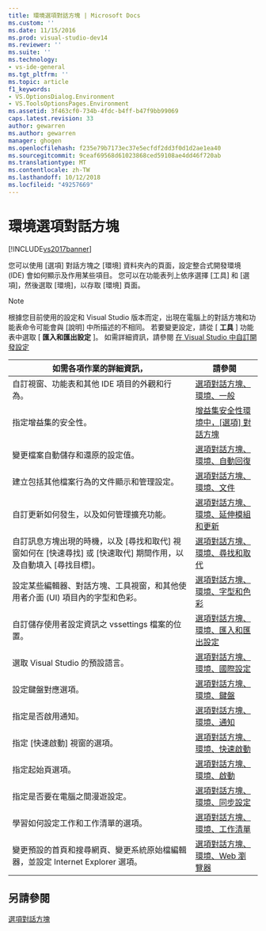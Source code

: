 ```yaml
---
title: 環境選項對話方塊 | Microsoft Docs
ms.custom: ''
ms.date: 11/15/2016
ms.prod: visual-studio-dev14
ms.reviewer: ''
ms.suite: ''
ms.technology:
- vs-ide-general
ms.tgt_pltfrm: ''
ms.topic: article
f1_keywords:
- VS.OptionsDialog.Environment
- VS.ToolsOptionsPages.Environment
ms.assetid: 3f463cf0-734b-4fdc-b4ff-b47f9bb99069
caps.latest.revision: 33
author: gewarren
ms.author: gewarren
manager: ghogen
ms.openlocfilehash: f235e79b7173ec37e5ecfdf2dd3f0d1d2ae1ea40
ms.sourcegitcommit: 9ceaf69568d61023868ced59108ae4dd46f720ab
ms.translationtype: MT
ms.contentlocale: zh-TW
ms.lasthandoff: 10/12/2018
ms.locfileid: "49257669"
---
```

# <a name="environment-options-dialog-box"></a>環境選項對話方塊
[!INCLUDE[vs2017banner](../../includes/vs2017banner.md)]

  
您可以使用 [選項] 對話方塊之 [環境] 資料夾內的頁面，設定整合式開發環境 (IDE) 會如何顯示及作用某些項目。 您可以在功能表列上依序選擇 [工具] 和 [選項]，然後選取 [環境]，以存取 [環境] 頁面。  
  
> [!NOTE]
>  根據您目前使用的設定和 Visual Studio 版本而定，出現在電腦上的對話方塊和功能表命令可能會與 [說明] 中所描述的不相同。 若要變更設定，請從 [ **工具** ] 功能表中選取 [ **匯入和匯出設定** ]。 如需詳細資訊，請參閱 [在 Visual Studio 中自訂開發設定](http://msdn.microsoft.com/en-us/22c4debb-4e31-47a8-8f19-16f328d7dcd3)  
  
|如需各項作業的詳細資訊，|請參閱|  
|----------------------------------|---------|  
|自訂視窗、功能表和其他 IDE 項目的外觀和行為。|[選項對話方塊、環境、一般](../../ide/reference/general-environment-options-dialog-box.md)|  
|指定增益集的安全性。|[增益集安全性環境中，[選項] 對話方塊](http://msdn.microsoft.com/library/f95aa7af-70a5-4323-abe5-91bd6d264f4e)|  
|變更檔案自動儲存和還原的設定值。|[選項對話方塊、環境、自動回復](../../ide/reference/autorecover-environment-options-dialog-box.md)|  
|建立包括其他檔案行為的文件顯示和管理設定。|[選項對話方塊、環境、文件](../../ide/reference/documents-environment-options-dialog-box.md)|  
|自訂更新如何發生，以及如何管理擴充功能。|[選項對話方塊、環境、延伸模組和更新](../../ide/reference/extensions-and-updates-environment-options-dialog-box.md)|  
|自訂訊息方塊出現的時機，以及 [尋找和取代] 視窗如何在 [快速尋找] 或 [快速取代] 期間作用，以及自動填入 [尋找目標]。|[選項對話方塊、環境、尋找和取代](../../ide/reference/find-and-replace-environment-options-dialog-box.md)|  
|設定某些編輯器、對話方塊、工具視窗，和其他使用者介面 (UI) 項目內的字型和色彩。|[選項對話方塊、環境、字型和色彩](../../ide/reference/fonts-and-colors-environment-options-dialog-box.md)|  
|自訂儲存使用者設定資訊之 vssettings 檔案的位置。|[選項對話方塊、環境、匯入和匯出設定](../../ide/reference/import-and-export-settings-environment-options-dialog-box.md)|  
|選取 Visual Studio 的預設語言。|[選項對話方塊、環境、國際設定](../../ide/reference/international-settings-environment-options-dialog-box.md)|  
|設定鍵盤對應選項。|[選項對話方塊、環境、鍵盤](../../ide/reference/keyboard-environment-options-dialog-box.md)|  
|指定是否啟用通知。|[選項對話方塊、環境、通知](../../ide/reference/notifications-environment-options-dialog-box.md)|  
|指定 [快速啟動] 視窗的選項。|[選項對話方塊、環境、快速啟動](../../ide/reference/quick-launch-environment-options-dialog-box.md)|  
|指定起始頁選項。|[選項對話方塊、環境、啟動](../../ide/reference/startup-environment-options-dialog-box.md)|  
|指定是否要在電腦之間漫遊設定。|[選項對話方塊、環境、同步設定](../../ide/reference/synchronized-settings-environment-options-dialog-box.md)|  
|學習如何設定工作和工作清單的選項。|[選項對話方塊、環境、工作清單](../../ide/reference/task-list-environment-options-dialog-box.md)|  
|變更預設的首頁和搜尋網頁、變更系統原始檔編輯器，並設定 Internet Explorer 選項。|[選項對話方塊、環境、Web 瀏覽器](../../ide/reference/web-browser-environment-options-dialog-box.md)|  
  
## <a name="see-also"></a>另請參閱  
 [選項對話方塊](../../ide/reference/options-dialog-box-visual-studio.md)



